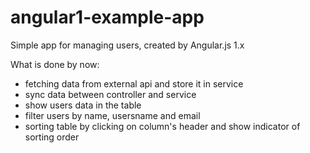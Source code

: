 # angular1-example-app
Simple app for managing users, created by Angular.js 1.x

What is done by now:
  - fetching data from external api and store it in service
  - sync data between controller and service
  - show users data in the table
  - filter users by name, usersname and email
  - sorting table by clicking on column's header and show indicator of sorting order
